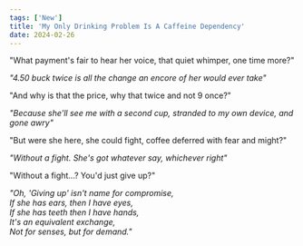 ```yaml
---
tags: ['New']
title: 'My Only Drinking Problem Is A Caffeine Dependency'
date: 2024-02-26
---
```


"What payment's fair to hear her voice, that quiet whimper, one time more?"

*"4.50 buck twice is all the change an encore of her would ever take"*

"And why is that the price, why that twice and not 9 once?"

*"Because she'll see me with a second cup, stranded to my own device, and gone awry"*

"But were she here, she could fight, coffee deferred with fear and might?"

*"Without a fight. She's got whatever say, whichever right"*

"Without a fight...? You'd just give up?"

*"Oh, 'Giving up' isn't name for compromise,*  
*If she has ears, then I have eyes,*  
*If she has teeth then I have hands,*  
*It's an equivalent exchange,*  
*Not for senses, but for demand."*  
